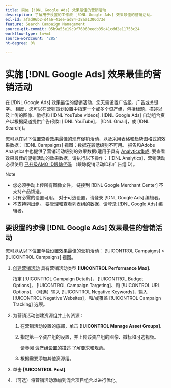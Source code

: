```yaml
---
title: 实施 [!DNL Google Ads] 效果最佳的营销活动
description: 了解用于设置的工作流 [!DNL Google Ads] 效果最佳的营销活动。
exl-id: afad96b2-d4a6-41ee-ad84-38aa1306d73e
feature: Search Campaign Management
source-git-commit: 05b9a55e19c9f76060eedb35c41cdd2e11753c24
workflow-type: tm+mt
source-wordcount: '285'
ht-degree: 0%

---
```


# 实施 [!DNL Google Ads] 效果最佳的营销活动

在 [!DNL Google Ads] 效果最佳的促销活动，您无需设置广告组、广告或关键字。 相反，您可以在营销策划设置中指定一个或多个资产组，包括标题、描述以及上传的图像、徽标和 [!DNL YouTube videos]. [!DNL Google Ads] 自动组合资产以根据渠道提供广告(例如 [!DNL YouTube]， [!DNL Gmail]，或 [!DNL Search])。

您可以在以下位置查看效果最佳的现有促销活动，以及采用表格和趋势图格式的效果数据： [!DNL Campaigns] 视图；数据在较低级别不可用。 报告和Adobe Analytics中也提供了营销活动级别的效果数据(适用于具有 [Analytics集成](/help/integrations/analytics/overview.md). 要查看效果最佳的促销活动的效果数据，请执行以下操作： [!DNL Analytics]，营销活动必须使用 [已升级AMO ID跟踪代码](/help/integrations/analytics/ids.md#amo-id-formats) （跟踪促销活动ID和广告组ID）。

>[!NOTE]
>
>* 您必须手动上传所有图像文件。 链接到 [!DNL Google Merchant Center] 不支持产品馈送。
>* 只有必需的设置可用。 对于可选设置，请登录 [!DNL Google Ads] 编辑者。
>* 不支持列出组。 要管理和查看列表组的数据，请登录 [!DNL Google Ads] 编辑者。

## 要设置的步骤 [!DNL Google Ads] 效果最佳的营销活动

您可以从以下位置单独设置效果最佳的营销活动： [!UICONTROL Campaigns] > [!UICONTROL Campaigns] 视图。

1. [创建营销活动](/help/search-social-commerce/campaign-management/campaigns/campaign-manage.md) 具有营销活动类型 **[!UICONTROL Performance Max]**.

   指定 [!UICONTROL Campaign Details]， [!UICONTROL Budget Options]， [!UICONTROL Campaign Targeting]、和 [!UICONTROL URL Options]. （可选）输入 [!UICONTROL Negative Keywords]，输入 [!UICONTROL Negative Websites]，和/或覆盖 [!UICONTROL Campaign Tracking] 选项。

1. 为营销活动创建资源组并上传资源：

   1. 在营销活动设置的底部，单击 **[!UICONTROL Manage Asset Groups]**.

   1. 指定第一个资产组的设置，并上传该资产组的图像、徽标和可选视频。

      请参阅 [资产组设置的描述](/help/search-social-commerce/campaign-management/campaigns/campaign-settings-google.md) 了解要求和规范。

   1. 根据需要添加其他资源组。

1. 单击 **[!UICONTROL Post]**.

1. （可选）将营销活动添加到混合项目组合以进行优化。
